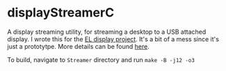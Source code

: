 # displayStreamerC
A display streaming utility, for streaming a desktop to a USB attached display. 
I wrote this for the [EL display project](https://github.com/diminDDL/EL_driver).
It's a bit of a mess since it's just a prototytpe. More details can be found [here](https://dmytroengineering.com/content/projects/how-i-went-about-el-display).

To build, navigate to `Streamer` directory and run `make -B -j12 -o3`
